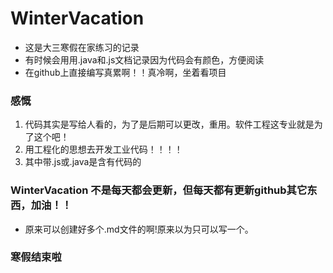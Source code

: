 # WinterVacation
+ 这是大三寒假在家练习的记录
+ 有时候会用用.java和.js文档记录因为代码会有颜色，方便阅读
+ 在github上直接编写真累啊！！真冷啊，坐着看项目

### 感慨 
1. 代码其实是写给人看的，为了是后期可以更改，重用。软件工程这专业就是为了这个吧！
2. 用工程化的思想去开发工业代码！！！！
3. 其中带.js或.java是含有代码的

### WinterVacation 不是每天都会更新，但每天都有更新github其它东西，加油！！
+ 原来可以创建好多个.md文件的啊!原来以为只可以写一个。

### 寒假结束啦
